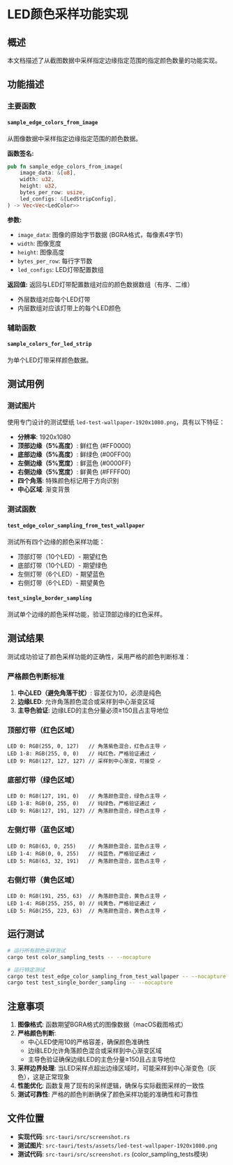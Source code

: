 # LED颜色采样功能实现

## 概述

本文档描述了从截图数据中采样指定边缘指定范围的指定颜色数量的功能实现。

## 功能描述

### 主要函数

#### `sample_edge_colors_from_image`

从图像数据中采样指定边缘指定范围的颜色数据。

**函数签名:**

```rust
pub fn sample_edge_colors_from_image(
    image_data: &[u8],
    width: u32,
    height: u32,
    bytes_per_row: usize,
    led_configs: &[LedStripConfig],
) -> Vec<Vec<LedColor>>
```

**参数:**

- `image_data`: 图像的原始字节数据 (BGRA格式，每像素4字节)
- `width`: 图像宽度
- `height`: 图像高度  
- `bytes_per_row`: 每行字节数
- `led_configs`: LED灯带配置数组

**返回值:**
返回与LED灯带配置数组对应的颜色数据数组（有序、二维）

- 外层数组对应每个LED灯带
- 内层数组对应该灯带上的每个LED颜色

### 辅助函数

#### `sample_colors_for_led_strip`

为单个LED灯带采样颜色数据。

## 测试用例

### 测试图片

使用专门设计的测试壁纸 `led-test-wallpaper-1920x1080.png`，具有以下特征：

- **分辨率**: 1920x1080
- **顶部边缘（5%高度）**: 鲜红色 (#FF0000)
- **底部边缘（5%高度）**: 鲜绿色 (#00FF00)  
- **左侧边缘（5%宽度）**: 鲜蓝色 (#0000FF)
- **右侧边缘（5%宽度）**: 鲜黄色 (#FFFF00)
- **四个角落**: 特殊颜色标记用于方向识别
- **中心区域**: 渐变背景

### 测试函数

#### `test_edge_color_sampling_from_test_wallpaper`

测试所有四个边缘的颜色采样功能：

- 顶部灯带（10个LED）- 期望红色
- 底部灯带（10个LED）- 期望绿色
- 左侧灯带（6个LED）- 期望蓝色
- 右侧灯带（6个LED）- 期望黄色

#### `test_single_border_sampling`

测试单个边缘的颜色采样功能，验证顶部边缘的红色采样。

## 测试结果

测试成功验证了颜色采样功能的正确性，采用严格的颜色判断标准：

### 严格颜色判断标准

1. **中心LED（避免角落干扰）**: 容差仅为10，必须是纯色
2. **边缘LED**: 允许角落颜色混合或采样到中心渐变区域
3. **主导色验证**: 边缘LED的主色分量必须≥150且占主导地位

### 顶部灯带（红色区域）

```
LED 0: RGB(255, 0, 127)   // 角落紫色混合，红色占主导 ✓
LED 1-8: RGB(255, 0, 0)   // 纯红色，严格验证通过 ✓
LED 9: RGB(127, 127, 127) // 采样到中心渐变，可接受 ✓
```

### 底部灯带（绿色区域）

```
LED 0: RGB(127, 191, 0)   // 角落颜色混合，绿色占主导 ✓
LED 1-8: RGB(0, 255, 0)   // 纯绿色，严格验证通过 ✓
LED 9: RGB(127, 191, 127) // 角落颜色混合，绿色占主导 ✓
```

### 左侧灯带（蓝色区域）

```
LED 0: RGB(63, 0, 255)    // 角落颜色混合，蓝色占主导 ✓
LED 1-4: RGB(0, 0, 255)   // 纯蓝色，严格验证通过 ✓
LED 5: RGB(63, 32, 191)   // 角落颜色混合，蓝色占主导 ✓
```

### 右侧灯带（黄色区域）

```
LED 0: RGB(191, 255, 63)  // 角落颜色混合，黄色占主导 ✓
LED 1-4: RGB(255, 255, 0) // 纯黄色，严格验证通过 ✓
LED 5: RGB(255, 223, 63)  // 角落颜色混合，黄色占主导 ✓
```

## 运行测试

```bash
# 运行所有颜色采样测试
cargo test color_sampling_tests -- --nocapture

# 运行特定测试
cargo test test_edge_color_sampling_from_test_wallpaper -- --nocapture
cargo test test_single_border_sampling -- --nocapture
```

## 注意事项

1. **图像格式**: 函数期望BGRA格式的图像数据（macOS截图格式）
2. **严格颜色判断**:
   - 中心LED使用10的严格容差，确保颜色准确性
   - 边缘LED允许角落颜色混合或采样到中心渐变区域
   - 主导色验证确保边缘LED的主色分量≥150且占主导地位
3. **采样边界处理**: 当LED采样点超出边缘区域时，可能采样到中心渐变色（灰色），这是正常现象
4. **性能优化**: 函数复用了现有的采样逻辑，确保与实际截图采样的一致性
5. **测试可靠性**: 严格的颜色判断确保了颜色采样功能的准确性和可靠性

## 文件位置

- **实现代码**: `src-tauri/src/screenshot.rs`
- **测试图片**: `src-tauri/tests/assets/led-test-wallpaper-1920x1080.png`
- **测试代码**: `src-tauri/src/screenshot.rs` (color_sampling_tests模块)
